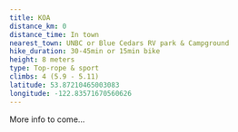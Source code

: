 ```yaml
---
title: KOA
distance_km: 0
distance_time: In town
nearest_town: UNBC or Blue Cedars RV park & Campground
hike_duration: 30-45min or 15min bike
height: 8 meters
type: Top-rope & sport
climbs: 4 (5.9 - 5.11)
latitude: 53.87210465003083
longitude: -122.83571670560626
---
```


More info to come...